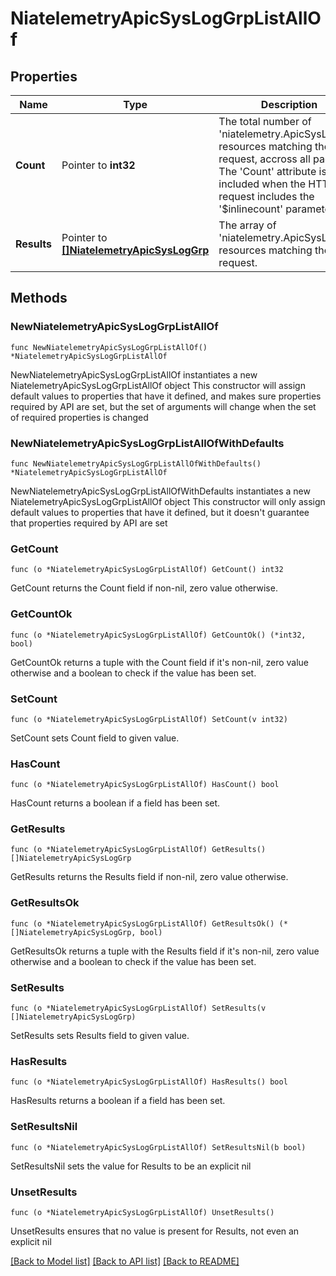 # NiatelemetryApicSysLogGrpListAllOf

## Properties

Name | Type | Description | Notes
------------ | ------------- | ------------- | -------------
**Count** | Pointer to **int32** | The total number of &#39;niatelemetry.ApicSysLogGrp&#39; resources matching the request, accross all pages. The &#39;Count&#39; attribute is included when the HTTP GET request includes the &#39;$inlinecount&#39; parameter. | [optional] 
**Results** | Pointer to [**[]NiatelemetryApicSysLogGrp**](NiatelemetryApicSysLogGrp.md) | The array of &#39;niatelemetry.ApicSysLogGrp&#39; resources matching the request. | [optional] 

## Methods

### NewNiatelemetryApicSysLogGrpListAllOf

`func NewNiatelemetryApicSysLogGrpListAllOf() *NiatelemetryApicSysLogGrpListAllOf`

NewNiatelemetryApicSysLogGrpListAllOf instantiates a new NiatelemetryApicSysLogGrpListAllOf object
This constructor will assign default values to properties that have it defined,
and makes sure properties required by API are set, but the set of arguments
will change when the set of required properties is changed

### NewNiatelemetryApicSysLogGrpListAllOfWithDefaults

`func NewNiatelemetryApicSysLogGrpListAllOfWithDefaults() *NiatelemetryApicSysLogGrpListAllOf`

NewNiatelemetryApicSysLogGrpListAllOfWithDefaults instantiates a new NiatelemetryApicSysLogGrpListAllOf object
This constructor will only assign default values to properties that have it defined,
but it doesn't guarantee that properties required by API are set

### GetCount

`func (o *NiatelemetryApicSysLogGrpListAllOf) GetCount() int32`

GetCount returns the Count field if non-nil, zero value otherwise.

### GetCountOk

`func (o *NiatelemetryApicSysLogGrpListAllOf) GetCountOk() (*int32, bool)`

GetCountOk returns a tuple with the Count field if it's non-nil, zero value otherwise
and a boolean to check if the value has been set.

### SetCount

`func (o *NiatelemetryApicSysLogGrpListAllOf) SetCount(v int32)`

SetCount sets Count field to given value.

### HasCount

`func (o *NiatelemetryApicSysLogGrpListAllOf) HasCount() bool`

HasCount returns a boolean if a field has been set.

### GetResults

`func (o *NiatelemetryApicSysLogGrpListAllOf) GetResults() []NiatelemetryApicSysLogGrp`

GetResults returns the Results field if non-nil, zero value otherwise.

### GetResultsOk

`func (o *NiatelemetryApicSysLogGrpListAllOf) GetResultsOk() (*[]NiatelemetryApicSysLogGrp, bool)`

GetResultsOk returns a tuple with the Results field if it's non-nil, zero value otherwise
and a boolean to check if the value has been set.

### SetResults

`func (o *NiatelemetryApicSysLogGrpListAllOf) SetResults(v []NiatelemetryApicSysLogGrp)`

SetResults sets Results field to given value.

### HasResults

`func (o *NiatelemetryApicSysLogGrpListAllOf) HasResults() bool`

HasResults returns a boolean if a field has been set.

### SetResultsNil

`func (o *NiatelemetryApicSysLogGrpListAllOf) SetResultsNil(b bool)`

 SetResultsNil sets the value for Results to be an explicit nil

### UnsetResults
`func (o *NiatelemetryApicSysLogGrpListAllOf) UnsetResults()`

UnsetResults ensures that no value is present for Results, not even an explicit nil

[[Back to Model list]](../README.md#documentation-for-models) [[Back to API list]](../README.md#documentation-for-api-endpoints) [[Back to README]](../README.md)



